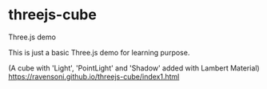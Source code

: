 # threejs-cube
Three.js demo

This is just a basic Three.js demo for learning purpose.

(A cube with 'Light', 'PointLight' and 'Shadow' added with Lambert Material) https://ravensoni.github.io/threejs-cube/index1.html
